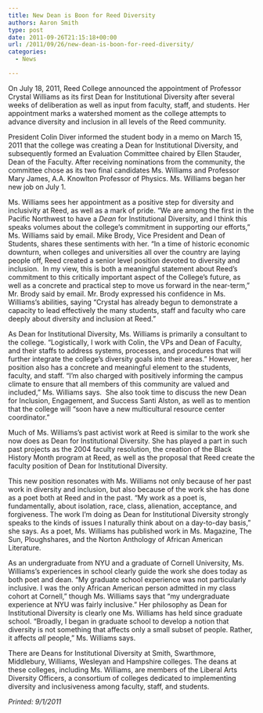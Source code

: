 ```yaml
---
title: New Dean is Boon for Reed Diversity
authors: Aaron Smith
type: post
date: 2011-09-26T21:15:18+00:00
url: /2011/09/26/new-dean-is-boon-for-reed-diversity/
categories:
  - News

---
```

On July 18, 2011, Reed College announced the appointment of Professor Crystal Williams as its first Dean for Institutional Diversity after several weeks of deliberation as well as input from faculty, staff, and students. Her appointment marks a watershed moment as the college attempts to advance diversity and inclusion in all levels of the Reed community.

President Colin Diver informed the student body in a memo on March 15, 2011 that the college was creating a Dean for Institutional Diversity, and subsequently formed an Evaluation Committee chaired by Ellen Stauder, Dean of the Faculty. After receiving nominations from the community, the committee chose as its two final candidates Ms. Williams and Professor Mary James, A.A. Knowlton Professor of Physics. Ms. Williams began her new job on July 1.

Ms. Williams sees her appointment as a positive step for diversity and inclusivity at Reed, as well as a mark of pride. “We are among the first in the Pacific Northwest to have a _Dean_ for Institutional Diversity, and I think this speaks volumes about the college’s commitment in supporting our efforts,” Ms. Williams said by email. Mike Brody, Vice President and Dean of Students, shares these sentiments with her. “In a time of historic economic downturn, when colleges and universities all over the country are laying people off, Reed created a senior level position devoted to diversity and inclusion.  In my view, this is both a meaningful statement about Reed&#8217;s commitment to this critically important aspect of the College&#8217;s future, as well as a concrete and practical step to move us forward in the near-term,” Mr. Brody said by email. Mr. Brody expressed his confidence in Ms. Williams’s abilities, saying “Crystal has already begun to demonstrate a capacity to lead effectively the many students, staff and faculty who care deeply about diversity and inclusion at Reed.”

As Dean for Institutional Diversity, Ms. Williams is primarily a consultant to the college. “Logistically, I work with Colin, the VPs and Dean of Faculty, and their staffs to address systems, processes, and procedures that will further integrate the college’s diversity goals into their areas.” However, her position also has a concrete and meaningful element to the students, faculty, and staff. “I’m also charged with positively informing the campus climate to ensure that all members of this community are valued and included,” Ms. Williams says.  She also took time to discuss the new Dean for Inclusion, Engagement, and Success Santi Alston, as well as to mention that the college will “soon have a new multicultural resource center coordinator.”

Much of Ms. Williams’s past activist work at Reed is similar to the work she now does as Dean for Institutional Diversity. She has played a part in such past projects as the 2004 faculty resolution, the creation of the Black History Month program at Reed, as well as the proposal that Reed create the faculty position of Dean for Institutional Diversity.

This new position resonates with Ms. Williams not only because of her past work in diversity and inclusion, but also because of the work she has done as a poet both at Reed and in the past. “My work as a poet is, fundamentally, about isolation, race, class, alienation, acceptance, and forgiveness. The work I’m doing as Dean for Institutional Diversity strongly speaks to the kinds of issues I naturally think about on a day-to-day basis,” she says. As a poet, Ms. Williams has published work in Ms. Magazine, The Sun, Ploughshares, and the Norton Anthology of African American Literature.

As an undergraduate from NYU and a graduate of Cornell University, Ms. Williams’s experiences in school clearly guide the work she does today as both poet and dean. “My graduate school experience was not particularly inclusive. I was the only African American person admitted in my class cohort at Cornell,” though Ms. Williams says that “my undergraduate experience at NYU was fairly inclusive.” Her philosophy as Dean for Institutional Diversity is clearly one Ms. Williams has held since graduate school. “Broadly, I began in graduate school to develop a notion that diversity is not something that affects only a small subset of people. Rather, it affects _all_ people,” Ms. Williams says.

There are Deans for Institutional Diversity at Smith, Swarthmore, Middlebury, Williams, Wesleyan and Hampshire colleges. The deans at these colleges, including Ms. Williams, are members of the Liberal Arts Diversity Officers, a consortium of colleges dedicated to implementing diversity and inclusiveness among faculty, staff, and students.

_Printed: 9/1/2011_